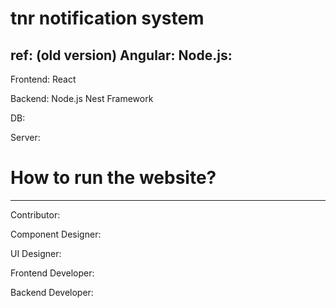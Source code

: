 # tnr notification system
## ref: (old version) Angular: Node.js:

Frontend: React

Backend: Node.js Nest Framework

DB:

Server:

# How to run the website?

---
Contributor:

Component Designer:

UI Designer:

Frontend Developer:

Backend Developer:
